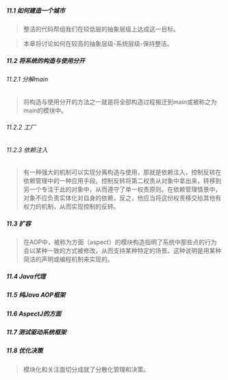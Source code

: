 ##### 11.1 如何建造一个城市

> 整洁的代码帮组我们在较低层的抽象层级上达成这一目标。

> 本章将讨论如何在较高的抽象层级-系统层级-保持整洁。

##### 11.2 将系统的构造与使用分开

###### 11.2.1 分解main

> 将构造与使用分开的方法之一就是将全部构造过程搬迁到main或被称之为main的模块中。

###### 11.2.2 工厂

###### 11.2.3 依赖注入

> 有一种强大的机制可以实现分离构造与使用，那就是依赖注入，控制反转在依赖管理中的一种应用手段。控制反转将第二权责从对象中拿出来，转移到另一个专注于此的对象中，从而遵守了单一权责原则。在依赖管理情景中，对象不应负责实体化对自身的依赖，反之，他应当将这份权责移交给其他有权力的机制，从而实现控制的反转。

##### 11.3 扩容

> 在AOP中，被称为方面（aspect）的模块构造指明了系统中那些点的行为会以某种一致的方式被修改，从而支持某种特定的场景。这种说明是用某种简洁的声明或编程机制来实现的。

##### 11.4 Java代理

##### 11.5 纯Java AOP框架

##### 11.6 AspectJ的方面

##### 11.7 测试驱动系统框架

##### 11.8 优化决策

> 模块化和关注面切分成就了分散化管理和决策。
>
> 